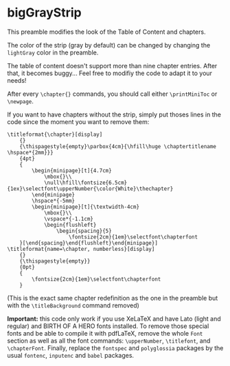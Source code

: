 # bigGrayStrip
This preamble modifies the look of the Table of Content and chapters.

The color of the strip (gray by default) can be changed by changing the `lightGray` color in the preamble.

The table of content doesn't support more than nine chapter entries. After that, it becomes buggy... Feel free to modifiy the code to adapt it to your needs!

After every `\chapter{}` commands, you should call either `\printMiniToc` or `\newpage`.

If you want to have chapters without the strip, simply put thoses lines in the code since the moment you want to remove them:

```
\titleformat{\chapter}[display]
	{}
	{\thispagestyle{empty}\parbox{4cm}{\hfill\huge \chaptertitlename \hspace*{2mm}}}
	{4pt}
	{
		\begin{minipage}[t]{4.7cm}
			\mbox{}\\
			\null\hfill\fontsize{6.5cm}{1ex}\selectfont\upperNumber{\color{White}\thechapter}
		\end{minipage}
		\hspace*{-5mm}
		\begin{minipage}[t]{\textwidth-4cm}
			\mbox{}\\
			\vspace*{-1.1cm}
			\begin{flushleft}
				\begin{spacing}{5}
					\fontsize{2cm}{1em}\selectfont\chapterfont
	}[\end{spacing}\end{flushleft}\end{minipage}]
\titleformat{name=\chapter, numberless}[display]
	{}
	{\thispagestyle{empty}}
	{0pt}
	{
		\fontsize{2cm}{1em}\selectfont\chapterfont
	}
```
(This is the exact same chapter redefinition as the one in the preamble but with the `\titleBackground` command removed)


**Important:** this code only work if you use XeLaTeX and have Lato (light and regular) and BIRTH OF A HERO fonts installed.
To remove those special fonts and be able to compile it with pdfLaTeX, remove the whole `Font` section as well as all the font commands: `\upperNumber`, `\titlefont`, and `\chapterFont`. Finally, replace the `fontspec` and `polyglossia` packages by the usual `fontenc`, `inputenc` and `babel` packages.
